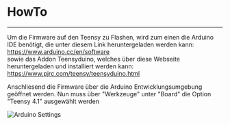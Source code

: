 # HowTo
<hr>

Um die Firmware auf den Teensy zu Flashen, wird zum einen die Arduino IDE benötigt, die unter diesem Link heruntergeladen werden kann: <br>
https://www.arduino.cc/en/software <br>
sowie das Addon Teensyduino, welches über diese Webseite heruntergeladen und installiert werden kann: <br>
https://www.pjrc.com/teensy/teensyduino.html

Anschliesend die Firmware über die Arduino Entwicklungsumgebung geöffnet werden.
Nun muss über "Werkzeuge" unter "Board" die Option "Teensy 4.1" ausgewählt werden

![Arduino Settings](https://github.com/AMPrO-3D/Roboterarm/blob/Bilder/ArduinoIDEA1.png)
